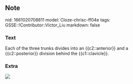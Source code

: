 ## Note
nid: 1661020708811
model: Cloze-chrisc-ff04e
tags: GSSE::!Contributor::Victor_Liu
markdown: false

### Text
<div>
  Each of the three trunks divides into an {{c2::anterior}} and a
  {{c2::posterior}} division behind the {{c1::clavicle}}.
</div>

### Extra
<img src="1-s2.0-S2211568414000217-gr1.jpg">
